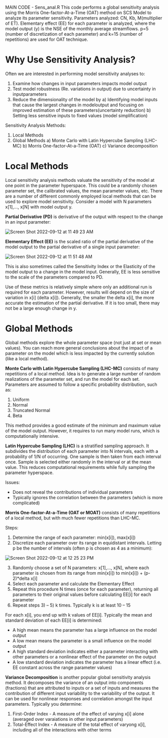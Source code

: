 MAIN CODE - Sens_anal.R
This code performs a global sensitivity analysis using the Morris One-factor-At-a-Time (OAT) method on SCS Model to analyze its parameter sensitivity. Parameters analyzed: CN, Kb, M(multiplier of ET). Elementary effect (EE) for each parameter is analyzed, where the model output (y) is the NSE of the monthly average streamflows. p=5 (number of discretization of each parameter) and k=15 (number of repetitions) are used for OAT technique. 

# Why Use Sensitivity Analysis?

Often we are interested in performing model sensitivity analyses to:
1) Examine how changes in input parameters impacts model output
2) Test model robustness (Re. variations in output) due to uncertainty in inputparameters
3) Reduce the dimensionality of the model by
   a) Identifying model inputs that cause the largest changes in modeloutput and focusing on improved estimation of these parameters(uncertainty reduction)
   b) Setting less sensitive inputs to fixed values (model simplification)
   
Sensitivity Analysis Methods:
1) Local Methods
2) Global Methods
   a) Monte Carlo with Latin Hypercube Sampling (LHC-MC)
   b) Morris One-factor-At-a-Time (OAT)
   c) Variance decomposition

# Local Methods

Local sensitivity analysis methods valuate the sensitivity of the model at one point in the parameter hyperspace. This could be a randomly chosen parameter set, the calibrated values, the mean parameter values, etc. There are a number of different commonly employed local methods that can be used to explore model sensitivity. Consider a model with N parameters x[1],..., x[N] with model output y.

**Partial Derivative (PD)** is derivative of the output with respect to the change in an input parameter:

![Screen Shot 2022-09-12 at 11 49 23 AM](https://user-images.githubusercontent.com/111301407/189698968-86f16ca2-4c3f-4d82-9587-ea93238af1f2.png)

**Elementary Effect (EE)** is the scaled ratio of the partial derivative of the model output to the partial derivative of a single input parameter:

![Screen Shot 2022-09-12 at 11 51 48 AM](https://user-images.githubusercontent.com/111301407/189699493-7d059c7a-e896-4c2c-b3fa-d042a559e097.png)

This is also sometimes called the Sensitivity Index or the Elasticity of the model output to a change in the model input. Generally, EE is less sensitive to the scale of the parameters compared to PD.

Use of these metrics is relatively simple where only an additional run is required for each parameter. However, results will depend on the size of variation in x[i] (delta x[i]). Generally, the smaller the delta x[i], the more accurate the estimation of the partial derivative. If it is too small, there may not be a large enough change in y. 

# Global Methods

Global methods explore the whole parameter space (not just at set or mean values). You can reach more general conclusions about the impact of a parameter on the model which is less impacted by the currently solution (like a local method). 

**Monte Carlo with Latin Hypercube Sampling (LHC-MC)** consists of many repetitions of a local method. Idea is to generate a large number of random realizations of the parameter set, and run the model for each set. Parameters are assumed to follow a specific probability distribution, such as:
1) Uniform
2) Normal
3) Truncated Normal
4) Beta

This method provides a good estimate of the minimum and maximum value of the model output. However, it requires to run many model runs, which is computationally intensive. 

**Latin Hypercube Sampling (LHC)** is a stratified sampling approach. It subdivides the distribution of each parameter into N intervals, each with a probability of 1/N of occurring. One sample is then taken from each interval once. Sample is selected either randomly in the interval or at the mean value. This reduces computational requirements while fully sampling the parameter hyperspace. 

Issues: 
- Does not reveal the contributions of individual parameters
- Typically ignores the correlation between the parameters (which is more complicated)

**Morris One-factor-At-a-Time (OAT or MOAT)** consists of many repetitions of a local method, but with much fewer repetitions than LHC-MC. 

Steps:
1) Determine the range of each parameter: min(x[i]), max(x[i])
2) Discretize each parameter over its range in equidistant intervals. Letting p be the number of intervals (often p is chosen as 4 as a minimum):

![Screen Shot 2022-09-12 at 12 25 23 PM](https://user-images.githubusercontent.com/111301407/189706545-e6353565-ef07-48dd-beb5-2de8b5ffb95f.png)

3) Randomly choose a set of N parameters: x[1],..., x[N], where each parameter is chosen from its range from min(x[i]) to min(x[i]) + (p-2)*delta x[i]
4) Select each parameter and calculate the Elementary Effect
5) Repeat this procedure N times (once for each parameter), returning all parameters to their original values before calculating EE[i] for each parameter
6) Repeat steps 3) – 5) k times. Typically k is at least 10 – 15

For each x[i], you end up with k values of EE[i]. Typically the mean and standard deviation of each EE[i] is determined:
- A high mean means the parameter has a large influence on the model output
- A low mean means the parameter is a small influence on the model output
- A high standard deviation indicates either a parameter interacting with other parameters or a nonlinear effect of the parameter on the output
- A low standard deviation indicates the parameter has a linear effect (i.e. EE constant across the range parameter values)

**Variance Decomposition** is another popular global sensitivity analysis method. It decomposes the variance of an output into components (fractions) that are attributed to inputs or a set of inputs and measures the contribution of different input variability to the variability of the output. It can be used for nonlinear responses and correlation amongst the input parameters. Typically you determine:
1) First-Order Index - A measure of the effect of varying x[i] alone (averaged over varaiations in other input parameters)
2) Total-Effect Index - A measure of the total effect of varyong x[i], including all of the interactions with other terms
